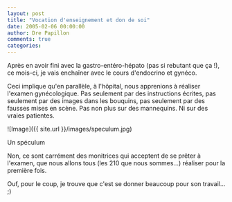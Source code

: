 ```yaml
---
layout: post
title: "Vocation d'enseignement et don de soi"
date: 2005-02-06 00:00:00
author: Dre Papillon
comments: true
categories: 
---
```



Après en avoir fini avec la gastro-entéro-hépato (pas si rebutant que ça !), ce mois-ci, je vais enchaîner avec le cours d'endocrino et gynéco.

Ceci implique qu'en parallèle, à l'hôpital, nous apprenions à réaliser l'examen gynécologique.  Pas seulement par des instructions écrites, pas seulement par des images dans les bouquins, pas seulement par des fausses mises en scène.  Pas non plus sur des mannequins.  Ni sur des vraies patientes.

![Image]({{ site.url }}/images/speculum.jpg)
<div class="photoattrib">Un spéculum</div>



Non, ce sont carrément des monitrices qui acceptent de se prêter à l'examen, que nous allons tous (les 210 que nous sommes...) réaliser pour la première fois.

Ouf, pour le coup, je trouve que c'est se donner beaucoup pour son travail... ;)